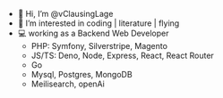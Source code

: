 - 👋 Hi, I’m @vClausingLage
- 👀 I’m interested in coding | literature | flying
- 💻 working as a Backend Web Developer
  - PHP: Symfony, Silverstripe, Magento
  - JS/TS: Deno, Node, Express, React, React Router
  - Go
  - Mysql, Postgres, MongoDB
  - Meilisearch, openAi
<!---
vClausingLage/vClausingLage is a ✨ special ✨ repository because its `README.md` (this file) appears on your GitHub profile.
You can click the Preview link to take a look at your changes.
--->
